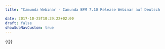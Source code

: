 ```yaml
---
title: "Camunda Webinar - Camunda BPM 7.10 Release Webinar auf Deutsch | Camunda BPM"

date: 2017-10-25T10:39:22+02:00
draft: false
showSubNavCustom: true
---
```

{{<webinar-single
title="Camunda BPM 7.10 Release Webinar auf Deutsch"
image=""
language="de"
hubspotid="46e8f0a6-dcf2-49da-b30b-a22b4662b68f"
description="Camunda BPM 7.10 wird am 30. November veröffentlicht!<br><br>In diesem Webinar stellen wir die spannendsten Verbesserungen vor, und sprechen über aktuelle Aktivitäten in der Camunda Community.<br><br>Highlights:<br><br>* Support for using Camunda BPM with Java 8 and above<br>* External Tasks: Handling Errors in BPMN, Fetch and Lock Tasks based on Tenants and Process Definitions<br>* History Cleanup: Support Cleanup across process hierarchies (subprocesses)<br>* New Community Extensions, e.g. the embedded forms generator<br><br>Daniel Meyer (VP of Engineering) und Jakob Freund (CEO) freuen sich auf Ihre Teilnahme und werden all Ihre Fragen rund um Camunda gerne beantworten. Falls Sie am Live-Webinar nicht teilnehmen können, melden Sie sich einfach trotzdem an, um hinterher den Link auf das Recording zu erhalten. "
recordinglink="0"
embedlink=""
datetime="2018-12-05T10:00+02:00"
datetimeend="2018-12-05T11:00+02:00"
gotowebinarwebinarkey=""
image="">}}